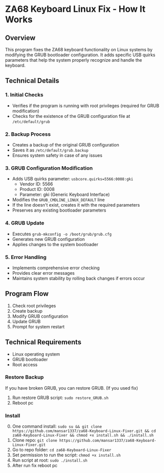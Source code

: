 # ZA68 Keyboard Linux Fix - How It Works

## Overview
This program fixes the ZA68 keyboard functionality on Linux systems by modifying the GRUB bootloader configuration. It adds specific USB quirks parameters that help the system properly recognize and handle the keyboard.

## Technical Details

### 1. Initial Checks
- Verifies if the program is running with root privileges (required for GRUB modification)
- Checks for the existence of the GRUB configuration file at `/etc/default/grub`

### 2. Backup Process
- Creates a backup of the original GRUB configuration
- Saves it as `/etc/default/grub.backup`
- Ensures system safety in case of any issues

### 3. GRUB Configuration Modification
- Adds USB quirks parameter: `usbcore.quirks=5566:0008:gki`
  - Vendor ID: 5566
  - Product ID: 0008
  - Parameter: gki (Generic Keyboard Interface)
- Modifies the `GRUB_CMDLINE_LINUX_DEFAULT` line
- If the line doesn't exist, creates it with the required parameters
- Preserves any existing bootloader parameters

### 4. GRUB Update
- Executes `grub-mkconfig -o /boot/grub/grub.cfg`
- Generates new GRUB configuration
- Applies changes to the system bootloader

### 5. Error Handling
- Implements comprehensive error checking
- Provides clear error messages
- Maintains system stability by rolling back changes if errors occur

## Program Flow
1. Check root privileges
2. Create backup
3. Modify GRUB configuration
4. Update GRUB
5. Prompt for system restart

## Technical Requirements
- Linux operating system
- GRUB bootloader
- Root access

### Restore Backup
 If you have broken GRUB, you can restore GRUB.
 (If you used fix)
 1) Run restore GRUB script: `sudo restore_GRUB.sh`
 2) Reboot pc

### Install
 0) One command install: `sudo su && git clone https://github.com/mansar1337/za68-Keyboard-Linux-Fixer.git && cd za68-Keyboard-Linux-Fixer && chmod +x install.sh && ./install.sh`
 1) Clone repo: `git clone https://github.com/mansar1337/za68-Keyboard-Linux-Fixer.git`
 2) Go to repo folder: `cd za68-Keyboard-Linux-Fixer`
 3) Set permission to run the script: `chmod +x install.sh`
 4) Run script at root: `sudo ./install.sh`
 5) After run fix reboot pc


